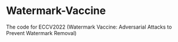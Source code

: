 # Watermark-Vaccine
The code for ECCV2022 (Watermark Vaccine: Adversarial Attacks to Prevent Watermark Removal)
